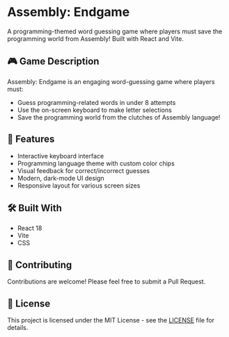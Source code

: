 # Assembly: Endgame

A programming-themed word guessing game where players must save the programming world from Assembly! Built with React and Vite.

## 🎮 Game Description

Assembly: Endgame is an engaging word-guessing game where players must:
- Guess programming-related words in under 8 attempts
- Use the on-screen keyboard to make letter selections
- Save the programming world from the clutches of Assembly language!

## 🚀 Features

- Interactive keyboard interface
- Programming language theme with custom color chips
- Visual feedback for correct/incorrect guesses
- Modern, dark-mode UI design
- Responsive layout for various screen sizes

## 🛠️ Built With

- React 18
- Vite
- CSS



## 🤝 Contributing

Contributions are welcome! Please feel free to submit a Pull Request.

## 📄 License

This project is licensed under the MIT License - see the [LICENSE](LICENSE) file for details.
